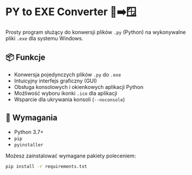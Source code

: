 # PY to EXE Converter 🐍➡️🪟

Prosty program służący do konwersji plików `.py` (Python) na wykonywalne pliki `.exe` dla systemu Windows.

## 📦 Funkcje

- Konwersja pojedynczych plików `.py` do `.exe`
- Intuicyjny interfejs graficzny (GUI)
- Obsługa konsolowych i okienkowych aplikacji Python
- Możliwość wyboru ikonki `.ico` dla aplikacji
- Wsparcie dla ukrywania konsoli (`--noconsole`)

## 🧰 Wymagania

- Python 3.7+
- `pip`
- `pyinstaller`

Możesz zainstalować wymagane pakiety poleceniem:

```bash
pip install -r requirements.txt
